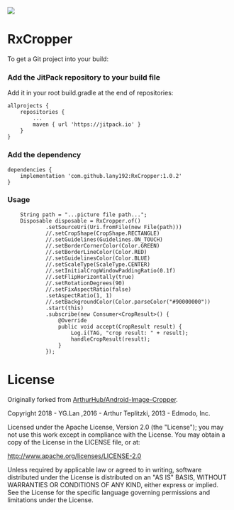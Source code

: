 [![](https://jitpack.io/v/lany192/RxCropper.svg)](https://jitpack.io/#lany192/RxCropper)

# RxCropper

To get a Git project into your build:

### Add the JitPack repository to your build file

Add it in your root build.gradle at the end of repositories:

    allprojects {
        repositories {
            ...
            maven { url 'https://jitpack.io' }
        }
    }

### Add the dependency

    dependencies {
        implementation 'com.github.lany192:RxCropper:1.0.2'
    }

### Usage
        String path = "...picture file path...";
        Disposable disposable = RxCropper.of()
                .setSourceUri(Uri.fromFile(new File(path)))
                //.setCropShape(CropShape.RECTANGLE)
                //.setGuidelines(Guidelines.ON_TOUCH)
                //.setBorderCornerColor(Color.GREEN)
                //.setBorderLineColor(Color.RED)
                //.setGuidelinesColor(Color.BLUE)
                //.setScaleType(ScaleType.CENTER)
                //.setInitialCropWindowPaddingRatio(0.1f)
                //.setFlipHorizontally(true)
                //.setRotationDegrees(90)
                //.setFixAspectRatio(false)
                .setAspectRatio(1, 1)
                //.setBackgroundColor(Color.parseColor("#90000000"))
                .start(this)
                .subscribe(new Consumer<CropResult>() {
                    @Override
                    public void accept(CropResult result) {
                        Log.i(TAG, "crop result: " + result);
                        handleCropResult(result);
                    }
                });
                    
# License

Originally forked from [ArthurHub/Android-Image-Cropper](https://github.com/ArthurHub/Android-Image-Cropper).

Copyright 2018 - YG.Lan ,2016 - Arthur Teplitzki, 2013 - Edmodo, Inc.

Licensed under the Apache License, Version 2.0 (the "License"); you may not use this work except in compliance with the License. You may obtain a copy of the License in the LICENSE file, or at:

http://www.apache.org/licenses/LICENSE-2.0

Unless required by applicable law or agreed to in writing, software distributed under the License is distributed on an "AS IS" BASIS, WITHOUT WARRANTIES OR CONDITIONS OF ANY KIND, either express or implied. See the License for the specific language governing permissions and limitations under the License.